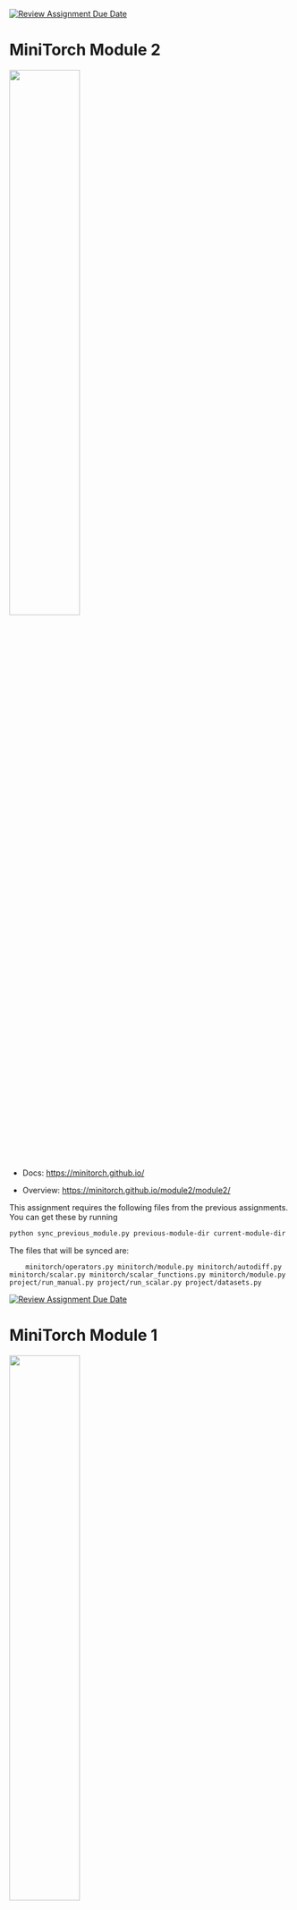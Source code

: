 [![Review Assignment Due Date](https://classroom.github.com/assets/deadline-readme-button-22041afd0340ce965d47ae6ef1cefeee28c7c493a6346c4f15d667ab976d596c.svg)](https://classroom.github.com/a/YFgwt0yY)
# MiniTorch Module 2

<img src="https://minitorch.github.io/minitorch.svg" width="50%">


* Docs: https://minitorch.github.io/

* Overview: https://minitorch.github.io/module2/module2/

This assignment requires the following files from the previous assignments. You can get these by running

```bash
python sync_previous_module.py previous-module-dir current-module-dir
```

The files that will be synced are:

        minitorch/operators.py minitorch/module.py minitorch/autodiff.py minitorch/scalar.py minitorch/scalar_functions.py minitorch/module.py project/run_manual.py project/run_scalar.py project/datasets.py


[![Review Assignment Due Date](https://classroom.github.com/assets/deadline-readme-button-22041afd0340ce965d47ae6ef1cefeee28c7c493a6346c4f15d667ab976d596c.svg)](https://classroom.github.com/a/7COonC5j)
# MiniTorch Module 1

<img src="https://minitorch.github.io/minitorch.svg" width="50%">

* Docs: https://minitorch.github.io/

* Overview: https://minitorch.github.io/module1/module1/

This assignment requires the following files from the previous assignments. You can get these by running

```bash
python sync_previous_module.py previous-module-dir current-module-dir
```

The files that will be synced are:

        minitorch/operators.py minitorch/module.py tests/test_module.py tests/test_operators.py project/run_manual.py

# Training


## Simple
PTS: 50 <br>
Hidden: 5 <br>
Rate: 0.5 <br>
Epochs: 300 <br>
<img width="217" alt="Screenshot 2024-10-19 at 8 45 12 PM" src="https://github.com/user-attachments/assets/83fea5a0-3be9-4ee5-9591-27f49df9e986"> <br>
![newplot-4](https://github.com/user-attachments/assets/0958114b-e035-4239-93f8-24cefdd80d93) <br>
![newplot-3](https://github.com/user-attachments/assets/daa3d27c-c7a4-4d21-8d75-01e500dce340) <br>


## Diagonal
PTS: 50 <br>
Hidden: 5 <br>
Rate: 0.5 <br>
Epochs: 500 <br>
<img width="249" alt="Screenshot 2024-10-19 at 8 48 04 PM" src="https://github.com/user-attachments/assets/cae9000e-aaf0-453b-b55d-57726397f8ff"> <br>
![newplot-4](https://github.com/user-attachments/assets/4575f2c1-bc32-4692-9c0d-9056973ed036) <br>
![newplot-3](https://github.com/user-attachments/assets/a5805b4f-4c65-4b4c-bf0d-baaf3f5f4523) <br>


## Split
PTS: 50 <br>
Hidden: 15 <br>
Rate: 0.5 <br>
Epochs: 700 <br>
![newplot-3](https://github.com/user-attachments/assets/8350d889-490f-43ae-a03d-de0cd8fe473d) <br>
![newplot-4](https://github.com/user-attachments/assets/3c5fe52b-754c-43e8-b9e0-f7f192a63ccd) <br>
<img width="238" alt="Screenshot 2024-10-19 at 9 00 47 PM" src="https://github.com/user-attachments/assets/b15ca952-9d23-4127-a15a-dad066156d07"> <br>


## Xor
PTS: 50 <br>
Hidden: 15 <br>
Rate: 0.5 <br>
Epochs: 700 <br>

<img width="211" alt="Screenshot 2024-10-19 at 9 10 55 PM" src="https://github.com/user-attachments/assets/9f2a918b-7fb3-4666-b52b-0b48e9b05ce2"> <br>
![newplot-4](https://github.com/user-attachments/assets/94743544-5191-4cb6-9f85-edb70f9a5079) <br>
![newplot-3](https://github.com/user-attachments/assets/d16c7474-5c63-41a2-b7b8-0ad1bfc14fc4) <br>







